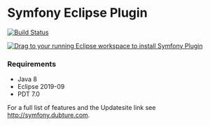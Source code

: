 Symfony Eclipse Plugin
======================

[![Build Status](https://secure.travis-ci.org/pulse00/Symfony-2-Eclipse-Plugin.png)](http://travis-ci.org/pulse00/Symfony-2-Eclipse-Plugin)

<a href="http://marketplace.eclipse.org/marketplace-client-intro?mpc_install=220368" class="drag" title="Drag to your running Eclipse workspace to install Symfony Plugin"><img src="http://marketplace.eclipse.org/sites/all/themes/solstice/_themes/solstice_marketplace/public/images/btn-install.png" alt="Drag to your running Eclipse workspace to install Symfony Plugin" /></a>

### Requirements

- Java 8
- Eclipse 2019-09
- PDT 7.0

For a full list of features and the Updatesite link see http://symfony.dubture.com.

